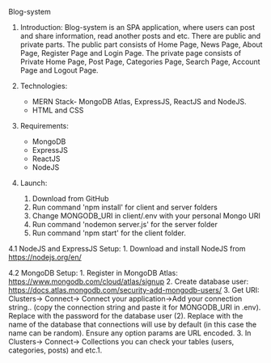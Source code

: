 Blog-system

1. Introduction:
    Blog-system is an SPA application, where users can post and share information, read another posts and etc. There are public and private parts. The public part consists of Home Page, News Page, About Page, Register Page and Login Page. The private page consists of Private Home Page, Post Page, Categories Page, Search Page, Account Page and Logout Page.

2. Technologies:
    - MERN Stack- MongoDB Atlas, ExpressJS, ReactJS and NodeJS.
    - HTML and CSS

3. Requirements:
    - MongoDB
    - ExpressJS
    - ReactJS
    - NodeJS

4. Launch:
    1. Download from GitHub
    2. Run command 'npm install' for client and server folders
    3. Change MONGODB_URI in client/.env with your personal Mongo URI
    4. Run command 'nodemon server.js' for the server folder
    5. Run command 'npm start' for the client folder.

4.1 NodeJS and ExpressJS Setup:
    1. Download and install NodeJS from https://nodejs.org/en/

4.2 MongoDB Setup:
    1. Register in MongoDB Atlas: https://www.mongodb.com/cloud/atlas/signup
    2. Create database user: https://docs.atlas.mongodb.com/security-add-mongodb-users/
    3. Get URI: Clusters-> Connect-> Connect your application->Add your connection string.. (copy the connection string and paste it for MONGODB_URI in .env). Replace <password> with the password for the database user (2). Replace <dbname> with the name of the database that connections will use by default (in this case the name can be random). Ensure any option params are URL encoded.
    3. In Clusters-> Connect-> Collections you can check your tables (users, categories, posts) and etc.1.